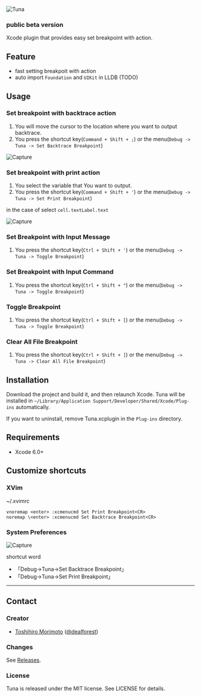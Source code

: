 ![Tuna](https://raw.githubusercontent.com/dealforest/Tuna/master/images/tuna.png)

### public beta version

Xcode plugin that provides easy set breakpoint with action.

## Feature
* fast setting breakpoit with action
* auto import `Foundation` and `UIKit` in LLDB (TODO)

## Usage

### Set breakpoint with backtrace action
1. You will move the cursor to the location where you want to output backtrace.
2. You press the shortcut key(`Command + Shift + ;`) or the menu(`Debug -> Tuna -> Set Backtrace Breakpoint`)

![Capture](https://raw.githubusercontent.com/dealforest/Tuna/master/images/capture_backtrace.png)

### Set breakpoint with print action
1. You select the variable that You want to output.
2. You press the shortcut key(`Command + Shift + '`) or the menu(`Debug -> Tuna -> Set Print Breakpoint`)

in the case of select `cell.textLabel.text`

![Capture](https://raw.githubusercontent.com/dealforest/Tuna/master/images/capture_print.png)

### Set Breakpoint with Input Message
1. You press the shortcut key(`Ctrl + Shift + '`) or the menu(`Debug -> Tuna -> Toggle Breakpoint`)

### Set Breakpoint with Input Command
1. You press the shortcut key(`Ctrl + Shift + "`) or the menu(`Debug -> Tuna -> Toggle Breakpoint`)

### Toggle Breakpoint
1. You press the shortcut key(`Ctrl + Shift + [`) or the menu(`Debug -> Tuna -> Toggle Breakpoint`)

### Clear All File Breakpoint
1. You press the shortcut key(`Ctrl + Shift + ]`) or the menu(`Debug -> Tuna -> Clear All File Breakpoint`)

## Installation
Download the project and build it, and then relaunch Xcode.
Tuna will be installed in `~/Library/Application Support/Developer/Shared/Xcode/Plug-ins` automatically.

If you want to uninstall, remove Tuna.xcplugin in the `Plug-ins` directory.

## Requirements

* Xcode 6.0+ 

## Customize shortcuts

### XVim
~/.xvimrc
```
vnoremap <enter> :xcmenucmd Set Print Breakpoint<CR>
noremap \<enter> :xcmenucmd Set Backtrace Breakpoint<CR>
```

### System Preferences
![Capture](https://raw.githubusercontent.com/dealforest/Tuna/master/images/settings.png)

shortcut word
* 「Debug->Tuna->Set Backtrace Breakpoint」
* 「Debug->Tuna->Set Print Breakpoint」

---

## Contact

### Creator

- [Toshihiro Morimoto](http://github.com/dealforest) ([@dealforest](https://twitter.com/dealforest))

### Changes

See [Releases](https://github.com/dealforest/Tuna/releases).

### License

Tuna is released under the MIT license. See LICENSE for details.
